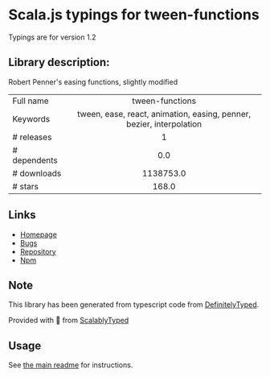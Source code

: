 
# Scala.js typings for tween-functions

Typings are for version 1.2

## Library description:
Robert Penner's easing functions, slightly modified

|                    |                 |
| ------------------ | :-------------: |
| Full name          | tween-functions |
| Keywords           | tween, ease, react, animation, easing, penner, bezier, interpolation |
| # releases         | 1 |
| # dependents       | 0.0 |
| # downloads        | 1138753.0 |
| # stars            | 168.0 |

## Links
- [Homepage](https://github.com/chenglou/tween-functions)
- [Bugs](https://github.com/chenglou/tween-functions/issues)
- [Repository](https://github.com/chenglou/tween-functions)
- [Npm](https://www.npmjs.com/package/tween-functions)
    


## Note
This library has been generated from typescript code from [DefinitelyTyped](https://definitelytyped.org).

Provided with :purple_heart: from [ScalablyTyped](https://github.com/oyvindberg/ScalablyTyped)

## Usage
See [the main readme](../../readme.md) for instructions.


